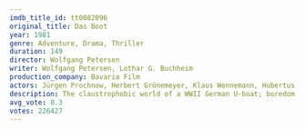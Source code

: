 ```yaml
---
imdb_title_id: tt0082096
original_title: Das Boot
year: 1981
genre: Adventure, Drama, Thriller
duration: 149
director: Wolfgang Petersen
writer: Wolfgang Petersen, Lothar G. Buchheim
production_company: Bavaria Film
actors: Jürgen Prochnow, Herbert Grönemeyer, Klaus Wennemann, Hubertus Bengsch, Martin Semmelrogge, Bernd Tauber, Erwin Leder, Martin May, Heinz Hoenig, Uwe Ochsenknecht, Claude-Oliver Rudolph, Jan Fedder, Ralf Richter, Joachim Bernhard, Oliver Stritzel
description: The claustrophobic world of a WWII German U-boat; boredom, filth and sheer terror.
avg_vote: 8.3
votes: 226427
---
```

